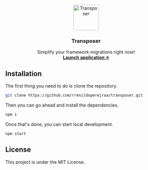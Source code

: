 <div align="center">
  <a href="https://transposer.vercel.app/" target="_blank" rel="noopener noreferrer">
    <img alt="Transposer" src="https://transposer.vercel.app/apple-touch-icon.png" width="80" style="max-width: 100%; border-radius: 0.25rem">
  </a>
  <h3>Transposer</h3>
</div>

<p align="center">
  Simplify your framework migrations right now!
  <br>
  <a href="https://transposer.vercel.app/"><strong>Launch application ↗</strong></a>

## Installation

The first thing you need to do is clone the repository.

```bash
git clone https://github.com/rrenildopereiraa/transposer.git
```

Then you can go ahead and install the dependencies.

```bash
npm i
```

Once that's done, you can start local development.

```bash
npm start
```

## License

This project is under the MIT License.

